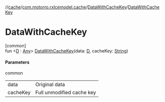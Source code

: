 //[cache](../../../index.md)/[com.motorro.rxlcemodel.cache](../index.md)/[DataWithCacheKey](index.md)/[DataWithCacheKey](-data-with-cache-key.md)

# DataWithCacheKey

[common]\
fun &lt;[D](index.md) : [Any](https://kotlinlang.org/api/latest/jvm/stdlib/kotlin/-any/index.html)&gt; [DataWithCacheKey](-data-with-cache-key.md)(data: [D](index.md), cacheKey: [String](https://kotlinlang.org/api/latest/jvm/stdlib/kotlin/-string/index.html))

#### Parameters

common

| | |
|---|---|
| data | Original data |
| cacheKey | Full unmodified cache key |
